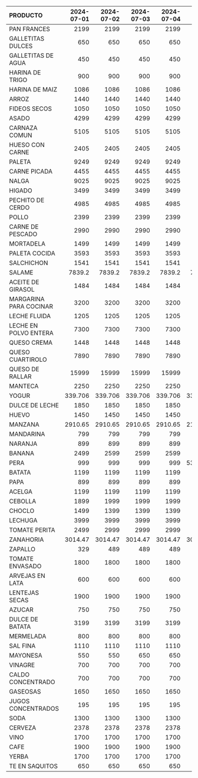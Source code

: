 | PRODUCTO               |   2024-07-01 |   2024-07-02 |   2024-07-03 |   2024-07-04 |   2024-07-05 |   2024-07-06 |   2024-07-07 |   2024-07-08 |   2024-07-09 |   2024-07-10 |   2024-07-11 |   2024-07-12 |   2024-07-13 |   2024-07-14 |   2024-07-15 |   2024-07-16 |   2024-07-17 |   2024-07-18 |   2024-07-19 |   2024-07-20 |   2024-07-21 |   2024-07-22 |   2024-07-23 |   2024-07-24 |   2024-07-25 |   2024-07-26 |   2024-07-27 |   2024-07-28 |   2024-07-29 |   2024-07-30 |   2024-07-31 |
|:-----------------------|-------------:|-------------:|-------------:|-------------:|-------------:|-------------:|-------------:|-------------:|-------------:|-------------:|-------------:|-------------:|-------------:|-------------:|-------------:|-------------:|-------------:|-------------:|-------------:|-------------:|-------------:|-------------:|-------------:|-------------:|-------------:|-------------:|-------------:|-------------:|-------------:|-------------:|-------------:|
| PAN FRANCES            |     2199     |     2199     |     2199     |     2199     |     2199     |     2199     |     2199     |     2199     |     2199     |     2199     |     2199     |     2199     |     2199     |     2199     |     2199     |     2199     |     2199     |     2199     |     2199     |     2199     |     2199     |     2199     |     2199     |     2199     |     2199     |     2199     |     2199     |     2199     |     2199     |     2199     |     2199     |
| GALLETITAS DULCES      |      650     |      650     |      650     |      650     |      650     |      650     |      650     |      650     |      650     |      650     |      650     |      650     |      650     |      650     |      650     |      650     |      650     |      650     |      650     |      650     |      650     |      650     |      650     |      650     |      650     |      650     |      650     |      650     |      650     |      650     |      650     |
| GALLETITAS DE AGUA     |      450     |      450     |      450     |      450     |      450     |      450     |      450     |      450     |      450     |      450     |      450     |      450     |      450     |      450     |      450     |      450     |      450     |      450     |      450     |      450     |      450     |      450     |      450     |      450     |      450     |      450     |      450     |      450     |      450     |      450     |      450     |
| HARINA DE TRIGO        |      900     |      900     |      900     |      900     |      900     |      900     |      900     |      900     |      900     |      900     |      900     |      900     |      900     |      900     |      900     |      900     |      900     |      900     |      900     |      900     |      900     |      900     |      900     |      900     |      900     |      900     |      900     |      900     |      900     |      900     |      900     |
| HARINA DE MAIZ         |     1086     |     1086     |     1086     |     1086     |     1086     |     1086     |     1086     |     1086     |     1086     |     1086     |     1086     |     1086     |     1086     |     1086     |     1086     |     1086     |     1086     |     1086     |     1086     |     1086     |     1086     |     1086     |     1086     |     1086     |     1086     |     1086     |     1086     |     1086     |     1086     |     1086     |     1512.64  |
| ARROZ                  |     1440     |     1440     |     1440     |     1440     |     1440     |     1440     |     1440     |     1440     |     1440     |     1440     |     1440     |     1440     |     1440     |     1440     |     1440     |     1440     |     1932.63  |     1932.63  |     1932.63  |     1932.63  |     1932.63  |     1932.63  |     1932.63  |     1932.63  |     1932.63  |     1932.63  |     1932.63  |     1932.63  |     1932.63  |     1932.63  |     1932.63  |
| FIDEOS SECOS           |     1050     |     1050     |     1050     |     1050     |     1050     |     1050     |     1050     |     1050     |     1050     |     1050     |     1050     |     1050     |     1050     |     1050     |     1050     |     1050     |     1050     |     1050     |     1050     |     1050     |     1050     |     1050     |     1050     |     1050     |     1050     |     1050     |     1050     |     1050     |     1050     |     1050     |     1050     |
| ASADO                  |     4299     |     4299     |     4299     |     4299     |     4299     |     4299     |     4299     |     4299     |     4299     |     4299     |     4299     |     4299     |     4299     |     4299     |     4299     |     4299     |     4945     |     4945     |     4945     |     4945     |     4945     |     4945     |     4945     |     4945     |     4945     |     4945     |     4945     |     4945     |     4945     |     4945     |     4945     |
| CARNAZA COMUN          |     5105     |     5105     |     5105     |     5105     |     5105     |     5105     |     5105     |     5105     |     5105     |     5105     |     5105     |     5105     |     5105     |     5105     |     5105     |     5105     |     5615     |     5615     |     5615     |     5615     |     5615     |     5615     |     5615     |     5615     |     5615     |     5615     |     5615     |     5615     |     5615     |     5615     |     5615     |
| HUESO CON CARNE        |     2405     |     2405     |     2405     |     2405     |     2405     |     2405     |     2405     |     2405     |     2405     |     2405     |     2405     |     2405     |     2405     |     2405     |     2405     |     2405     |     2649     |     2649     |     2649     |     2649     |     2649     |     2649     |     2649     |     2649     |     2649     |     2649     |     2649     |     2649     |     2649     |     2649     |     2649     |
| PALETA                 |     9249     |     9249     |     9249     |     9249     |     9249     |     9249     |     9249     |     9249     |     9249     |     9249     |     9249     |     9249     |     9249     |     9249     |     9249     |     9249     |     9249     |     9249     |     9249     |     9249     |     9249     |     9249     |     9249     |     9249     |     9249     |     6999     |     6999     |     6999     |     6999     |     6999     |     6999     |
| CARNE PICADA           |     4455     |     4455     |     4455     |     4455     |     4455     |     4455     |     4455     |     4455     |     4455     |     4455     |     4455     |     4455     |     4455     |     4455     |     4455     |     4455     |     4499     |     4499     |     4499     |     4499     |     4499     |     4499     |     4499     |     4499     |     4499     |     4499     |     4499     |     4499     |     4499     |     4499     |     4499     |
| NALGA                  |     9025     |     9025     |     9025     |     9025     |     9025     |     9025     |     9025     |     9025     |     9025     |     9025     |     9025     |     9025     |     9025     |     9025     |     9025     |     9025     |     9025     |     9025     |     9025     |     9025     |     9025     |     9025     |     9025     |     9025     |     9025     |     6999     |     6999     |     6999     |     9025     |     9025     |     9025     |
| HIGADO                 |     3499     |     3499     |     3499     |     3499     |     3499     |     3499     |     3499     |     3499     |     3499     |     3499     |     3499     |     3499     |     3499     |     3499     |     3499     |     3499     |     3499     |     3499     |     3499     |     3499     |     3499     |     3499     |     3499     |     3499     |     3499     |     3499     |     3499     |     3499     |     3499     |     3499     |     3049     |
| PECHITO DE CERDO       |     4985     |     4985     |     4985     |     4985     |     4199     |     4199     |     4199     |     4985     |     4985     |     4985     |     4985     |     4199     |     4199     |     4199     |     5185     |     5185     |     5185     |     5185     |     4399     |     4399     |     4399     |     4399     |     4399     |     4399     |     4399     |     5185     |     5185     |     5185     |     5185     |     5185     |     5185     |
| POLLO                  |     2399     |     2399     |     2399     |     2399     |     2399     |     2399     |     2399     |     2399     |     2399     |     2399     |     2399     |     2399     |     2399     |     2399     |     2399     |     2469     |     2469     |     2469     |     2469     |     2469     |     2469     |     2469     |     2469     |     2469     |     2469     |     2469     |     2469     |     2469     |     2469     |     2469     |     2469     |
| CARNE DE PESCADO       |     2990     |     2990     |     2990     |     2990     |     2990     |     2990     |     2990     |     2990     |     2990     |     2990     |     2990     |     2990     |     2990     |     2990     |     2990     |     2990     |     2990     |     2890     |     2890     |     2890     |     2890     |     2890     |     2890     |     2890     |     2890     |     2890     |     2890     |     2890     |     2890     |     2890     |     2890     |
| MORTADELA              |     1499     |     1499     |     1499     |     1499     |     1499     |     1499     |     1499     |     1499     |     1499     |     1499     |     1499     |     1499     |     1499     |     1499     |     1499     |     1574     |     1574     |     1574     |     1574     |     1574     |     1574     |     1574     |     1574     |     1574     |     1574     |     1574     |     1574     |     1574     |     1574     |     1574     |     1574     |
| PALETA COCIDA          |     3593     |     3593     |     3593     |     3593     |     3593     |     3593     |     3593     |     3593     |     3593     |     3593     |     3593     |     3593     |     3593     |     3593     |     3593     |     3737     |     3737     |     3737     |     3737     |     3737     |     3737     |     3737     |     3737     |     3737     |     3737     |     3737     |     3737     |     3737     |     3737     |     3737     |     3737     |
| SALCHICHON             |     1541     |     1541     |     1541     |     1541     |     1541     |     1541     |     1541     |     1541     |     1541     |     1541     |     1541     |     1541     |     1541     |     1541     |     1541     |     1541     |     1541     |     1541     |     1541     |     1541     |     1541     |     1541     |     1670     |     1670     |     1670     |     1670     |     1670     |     1670     |     1670     |     1670     |     1670     |
| SALAME                 |     7839.2   |     7839.2   |     7839.2   |     7839.2   |     7839.2   |     7839.2   |     7839.2   |     7839.2   |     7839.2   |     7839.2   |     7839.2   |     7839.2   |     7839.2   |     7839.2   |     7839.2   |     7839.2   |     7839.2   |     7839.2   |     7839.2   |     7839.2   |     7839.2   |     7839.2   |     7999.2   |     7999.2   |     7999.2   |     7999.2   |     7999.2   |     7999.2   |     7999.2   |     7999.2   |     7999.2   |
| ACEITE DE GIRASOL      |     1484     |     1484     |     1484     |     1484     |     1484     |     1484     |     1484     |     1484     |     1484     |     1484     |     1484     |     1484     |     1484     |     1484     |     1484     |     1484     |     1484     |     1484     |     1484     |     1484     |     1484     |     1484     |     1484     |     1484     |     1484     |     1484     |     1484     |     1484     |     1484     |     1484     |     1484     |
| MARGARINA PARA COCINAR |     3200     |     3200     |     3200     |     3200     |     3200     |     3200     |     3200     |     3200     |     3200     |     3200     |     3200     |     3200     |     3200     |     3200     |     3200     |     3200     |     3200     |     3200     |     3200     |     3200     |     3200     |     3200     |     3200     |     3200     |     3200     |     3200     |     3200     |     3200     |     3200     |     3200     |     3200     |
| LECHE FLUIDA           |     1205     |     1205     |     1205     |     1205     |     1205     |     1205     |     1205     |     1205     |     1205     |     1205     |     1205     |     1205     |     1205     |     1205     |     1205     |     1205     |     1205     |     1205     |     1205     |     1205     |     1205     |     1205     |     1205     |     1205     |     1205     |     1205     |     1205     |     1205     |     1205     |     1259.96  |     1259.96  |
| LECHE EN POLVO ENTERA  |     7300     |     7300     |     7300     |     7300     |     7300     |     7300     |     7300     |     7300     |     7300     |     7300     |     7300     |     7300     |     7300     |     7300     |     7300     |     7300     |     7300     |     7300     |     7300     |     7300     |     7300     |     7300     |     7300     |     7300     |     7300     |     7300     |     7300     |     7300     |     7300     |     7300     |     7300     |
| QUESO CREMA            |     1448     |     1448     |     1448     |     1448     |     1448     |     1448     |     1448     |     1448     |     1448     |     1448     |     1784     |     1784     |     1784     |     1784     |     1784     |     1784     |     1784     |     1784     |     1784     |     1784     |     1784     |     1784     |     1784     |     1784     |     1784     |     1784     |     1784     |     1784     |     1784     |     1784     |     1784     |
| QUESO CUARTIROLO       |     7890     |     7890     |     7890     |     7890     |     7890     |     7890     |     7890     |     7890     |     7890     |     7890     |     7890     |     7890     |     7890     |     7890     |     7890     |     7890     |     7890     |     7890     |     7890     |     7890     |     7890     |     7890     |     7890     |     7890     |     7890     |     7890     |     7890     |     7890     |     7890     |     7890     |     7890     |
| QUESO DE RALLAR        |    15999     |    15999     |    15999     |    15999     |    15999     |    15999     |    15999     |    15999     |    15999     |    15999     |    15999     |    15999     |    15999     |    15999     |    15999     |    15999     |    15999     |    15999     |    15999     |    15999     |    15999     |    15999     |    15999     |    15999     |    15999     |    15999     |    15999     |    15999     |    15999     |    15999     |    15999     |
| MANTECA                |     2250     |     2250     |     2250     |     2250     |     2250     |     2250     |     2250     |     2250     |     2250     |     2250     |     2250     |     2250     |     2250     |     2250     |     2250     |     2250     |     2250     |     2250     |     2250     |     2250     |     2250     |     2250     |     2250     |     2250     |     2250     |     2250     |     2250     |     2250     |     2250     |     2403.23  |     2403.23  |
| YOGUR                  |      339.706 |      339.706 |      339.706 |      339.706 |      339.706 |      339.706 |      339.706 |      339.706 |      339.706 |      339.706 |      385     |      385     |      385     |      385     |      385     |      385     |      385     |      385     |      385     |      385     |      385     |      385     |      385     |      610.338 |      610.338 |      610.338 |      610.338 |      610.338 |      610.338 |      610.338 |      610.338 |
| DULCE DE LECHE         |     1850     |     1850     |     1850     |     1850     |     1850     |     1850     |     1850     |     1850     |     1850     |     1850     |     1850     |     1850     |     1850     |     1850     |     1850     |     1850     |     1850     |     1850     |     1850     |     1850     |     1850     |     1850     |     1850     |     1850     |     1850     |     1950     |     1950     |     1950     |     1950     |     1950     |     1950     |
| HUEVO                  |     1450     |     1450     |     1450     |     1450     |     1450     |     1450     |     1450     |     1450     |     1450     |     1450     |     1450     |     1450     |     1450     |     1450     |     1450     |     1450     |     1450     |     1450     |     1450     |     1450     |     1450     |     1450     |     1450     |     1450     |     1450     |     1450     |     1450     |     1450     |     1450     |     1364.46  |     1364.46  |
| MANZANA                |     2910.65  |     2910.65  |     2910.65  |     2910.65  |     2151.02  |     2151.02  |     2151.02  |     2910.65  |     2910.65  |     2910.65  |     2910.65  |     2910.65  |     2910.65  |     2910.65  |     2910.65  |     2910.65  |     2910.65  |     2910.65  |     2910.65  |     2910.65  |     2910.65  |     2910.65  |     2910.65  |     2910.65  |     2910.65  |     2910.65  |     2910.65  |     2910.65  |     2910.65  |     2910.65  |     2910.65  |
| MANDARINA              |      799     |      799     |      799     |      799     |      799     |      799     |      799     |      799     |      799     |      799     |      799     |      799     |      799     |      799     |      799     |      799     |      799     |      799     |      799     |      799     |      799     |     1199     |     1199     |     1199     |     1199     |      799     |      799     |      799     |      799     |      799     |      799     |
| NARANJA                |      899     |      899     |      899     |      899     |      899     |      899     |      899     |      899     |      899     |      899     |      899     |      899     |      899     |      899     |      899     |      899     |      899     |      899     |      899     |      899     |      899     |      899     |      899     |      899     |      899     |      899     |      899     |      899     |      899     |      899     |      899     |
| BANANA                 |     2499     |     2599     |     2599     |     2599     |     2599     |     2599     |     2599     |     2599     |     2599     |     2599     |     1999     |     1999     |     1999     |     2599     |     2299     |     2299     |     2299     |     2299     |     1999     |     1999     |     1999     |     1999     |     1999     |     1999     |     1999     |     1999     |     1999     |     1999     |     1999     |     2599     |     2599     |
| PERA                   |      999     |      999     |      999     |      999     |      532.489 |      532.489 |      532.489 |      532.489 |      532.489 |      532.489 |      532.489 |      532.489 |      532.489 |      532.489 |      532.489 |      532.489 |      532.489 |      532.489 |      532.489 |      532.489 |      532.489 |      532.489 |      532.489 |      532.489 |      532.489 |      532.489 |      532.489 |      532.489 |      532.489 |      532.489 |      532.489 |
| BATATA                 |     1199     |     1199     |     1199     |     1199     |     1199     |      999     |      999     |     1299     |     1399     |     1399     |     1399     |     1399     |     1499     |     1499     |     1499     |     1499     |     1499     |     1599     |     1599     |     1599     |     1599     |     1599     |     1599     |     1699     |     1699     |     1699     |     1699     |     1899     |     1899     |     1899     |     1899     |
| PAPA                   |      899     |      899     |      899     |      899     |      949     |      949     |      949     |      949     |      999     |      999     |      999     |      999     |      999     |      999     |      999     |      999     |      999     |      999     |     1299     |     1299     |     1299     |     1299     |     1299     |     1499     |     1499     |     1499     |     1399     |     1399     |     1399     |     1399     |     1399     |
| ACELGA                 |     1199     |     1199     |     1199     |     1199     |     1199     |     1199     |     1199     |     1199     |     1199     |     1199     |     1199     |      888.033 |      888.033 |      888.033 |     1199     |     1199     |     1199     |     1199     |      888.033 |      888.033 |      888.033 |      888.033 |      888.033 |      888.033 |      888.033 |      888.033 |      888.033 |      888.033 |      888.033 |      888.033 |      888.033 |
| CEBOLLA                |     1899     |     1999     |     1999     |     1999     |     1999     |     2199     |     2199     |     2199     |     2199     |     2199     |     2199     |     2199     |     2199     |     2199     |     2199     |     2199     |     2199     |     2199     |     2199     |     2199     |     2199     |     2199     |     2199     |     2199     |     2199     |     2199     |     2061.52  |     2061.52  |     2061.52  |     2061.52  |     2061.52  |
| CHOCLO                 |     1499     |     1399     |     1399     |     1399     |     1399     |     1599     |     1599     |     1599     |     2499     |     2499     |     2149     |     2149     |     2299     |     2299     |     2299     |     2299     |     2599     |     2599     |     2599     |     2599     |     2599     |     2599     |     2799     |     2799     |     2999     |     2999     |     2499     |     2499     |     2499     |     2799     |     2799     |
| LECHUGA                |     3999     |     3999     |     3999     |     3999     |     3499     |     3499     |     3499     |     3499     |     3499     |     3499     |     3299     |     3999     |     3999     |     3999     |     2999     |     2999     |     2999     |     2999     |     3299     |     3299     |     3299     |     3299     |     3299     |     3299     |     3299     |     3299     |     3299     |     3299     |     2999     |     2999     |     2999     |
| TOMATE PERITA          |     2499     |     2999     |     2999     |     2999     |     3599     |     4499     |     4499     |     4499     |     5499     |     5499     |     4999     |     4999     |     4599     |     4599     |     4599     |     4599     |     4599     |     4599     |     4599     |     4499     |     4499     |     4499     |     4999     |     4999     |     4999     |     5999     |     6599     |     6599     |     6599     |     6599     |     5999     |
| ZANAHORIA              |     3014.47  |     3014.47  |     3014.47  |     3014.47  |     3014.47  |     3014.47  |     3014.47  |     3014.47  |     3229.95  |     3229.95  |     3229.95  |     3660.89  |     3660.89  |     3660.89  |     3660.89  |     3660.89  |     3660.89  |     3660.89  |     3660.89  |     3660.89  |     3660.89  |     3660.89  |     3660.89  |     3660.89  |     3660.89  |     3660.89  |     3445.42  |     3445.42  |     3445.42  |     3445.42  |     3445.42  |
| ZAPALLO                |      329     |      489     |      489     |      489     |      449     |      449     |      449     |      449     |      449     |      449     |      449     |      349     |      349     |      349     |      349     |      349     |      349     |      349     |      449     |      449     |      449     |      449     |      449     |      449     |      449     |      449     |      449     |      449     |      449     |      449     |      449     |
| TOMATE ENVASADO        |     1800     |     1800     |     1800     |     1800     |     1800     |     1800     |     1800     |     1800     |     1800     |     1800     |     1800     |     1800     |     1800     |     1800     |     1800     |     1800     |     1800     |     1800     |     1800     |     1800     |     1800     |     1800     |     1800     |     1800     |     1800     |     1800     |     1800     |     1800     |     1800     |     1800     |     1800     |
| ARVEJAS EN LATA        |      600     |      600     |      600     |      600     |      600     |      600     |      600     |      600     |      600     |      600     |      600     |      600     |      600     |      600     |      600     |      600     |      600     |      600     |      600     |      600     |      600     |      600     |      600     |      600     |      600     |      600     |      600     |      600     |      600     |      600     |      600     |
| LENTEJAS SECAS         |     1900     |     1900     |     1900     |     1900     |     1900     |     1900     |     1900     |     1900     |     1900     |     1900     |     1900     |     1900     |     1900     |     1900     |     1900     |     1900     |     1900     |     1900     |     1900     |     1900     |     1900     |     1900     |     1900     |     1900     |     1900     |     1900     |     1900     |     1900     |     1900     |     1900     |     1900     |
| AZUCAR                 |      750     |      750     |      750     |      750     |      750     |      750     |      750     |      750     |      750     |      750     |      750     |      750     |      750     |      750     |      750     |      750     |      750     |      750     |      750     |      750     |      750     |      750     |      750     |      750     |      750     |      750     |      750     |      750     |      750     |      750     |      750     |
| DULCE DE BATATA        |     3199     |     3199     |     3199     |     3199     |     3199     |     3199     |     3199     |     3199     |     3199     |     3199     |     3199     |     3199     |     3199     |     3199     |     3199     |     3199     |     3199     |     3199     |     3199     |     3199     |     3199     |     3199     |     3199     |     3199     |     3199     |     3199     |     3199     |     3199     |     3199     |     3199     |     3199     |
| MERMELADA              |      800     |      800     |      800     |      800     |      800     |      800     |      800     |      800     |      800     |      800     |      800     |      800     |      800     |      800     |      800     |      800     |      800     |      800     |      800     |      800     |      800     |      800     |      800     |      800     |      800     |      800     |      800     |      800     |      800     |      800     |      800     |
| SAL FINA               |     1110     |     1110     |     1110     |     1110     |     1110     |     1110     |     1110     |     1110     |     1110     |     1110     |     1110     |     1110     |     1110     |     1110     |     1110     |     1110     |     1110     |     1130     |     1130     |     1130     |     1130     |     1130     |     1130     |     1130     |     1130     |     1130     |     1130     |     1130     |     1130     |     1130     |     1130     |
| MAYONESA               |      550     |      550     |      650     |      650     |      650     |      650     |      650     |      650     |      650     |      650     |      650     |      650     |      650     |      650     |      650     |      650     |      650     |      650     |      650     |      650     |      650     |      650     |      650     |      650     |      650     |      650     |      650     |      650     |      650     |      650     |      650     |
| VINAGRE                |      700     |      700     |      700     |      700     |      700     |      700     |      700     |      700     |      700     |      700     |      700     |      700     |      700     |      700     |      700     |      700     |      700     |      700     |      700     |      700     |      700     |      700     |      700     |      700     |      700     |      700     |      700     |      700     |      700     |      700     |      700     |
| CALDO CONCENTRADO      |      700     |      700     |      700     |      700     |      700     |      700     |      700     |      700     |      700     |      700     |      700     |      700     |      700     |      700     |      700     |      700     |      700     |      700     |      700     |      700     |      700     |      700     |      700     |      700     |      700     |      700     |      700     |      700     |      700     |      700     |      700     |
| GASEOSAS               |     1650     |     1650     |     1650     |     1650     |     1650     |     1650     |     1650     |     1650     |     1650     |     1650     |     1650     |     1650     |     1650     |     1650     |     1650     |     1650     |     1650     |     1650     |     1650     |     1650     |     1650     |     1650     |     1650     |     1650     |     1650     |     1650     |     1650     |     1650     |     1650     |     1650     |     1650     |
| JUGOS CONCENTRADOS     |      195     |      195     |      195     |      195     |      195     |      195     |      195     |      195     |      195     |      195     |      195     |      202     |      202     |      202     |      202     |      202     |      202     |      202     |      202     |      202     |      202     |      202     |      202     |      202     |      202     |      202     |      202     |      202     |      202     |      202     |      205     |
| SODA                   |     1300     |     1300     |     1300     |     1300     |     1300     |     1300     |     1300     |     1300     |     1300     |     1300     |     1300     |     1300     |     1300     |     1300     |     1300     |     1300     |     1300     |     1300     |     1300     |     1300     |     1300     |     1300     |     1300     |     1300     |     1300     |     1300     |     1300     |     1300     |     1300     |     1300     |     1300     |
| CERVEZA                |     2378     |     2378     |     2378     |     2378     |     2378     |     2378     |     2378     |     2378     |     2378     |     2378     |     2378     |     2547     |     2547     |     2547     |     2547     |     2547     |     2547     |     2547     |     2547     |     2547     |     2547     |     2547     |     2547     |     2547     |     2547     |     2547     |     2547     |     2547     |     2547     |     2547     |     2547     |
| VINO                   |     1700     |     1700     |     1700     |     1700     |     1700     |     1700     |     1700     |     1700     |     1700     |     1700     |     1700     |     1700     |     1700     |     1700     |     1700     |     1700     |     1700     |     1700     |     1700     |     1700     |     1700     |     1700     |     1700     |     1700     |     1700     |     1700     |     1700     |     1700     |     1700     |     1700     |     1700     |
| CAFE                   |     1900     |     1900     |     1900     |     1900     |     1900     |     1900     |     1900     |     1900     |     1900     |     1900     |     1900     |     1900     |     1900     |     1900     |     1900     |     1900     |     1900     |     1900     |     1900     |     1900     |     1900     |     1900     |     1900     |     1900     |     1900     |     1900     |     1900     |     1900     |     1900     |     1900     |     1900     |
| YERBA                  |     1700     |     1700     |     1700     |     1700     |     1700     |     1700     |     1700     |     1700     |     1700     |     1700     |     1700     |     1700     |     1700     |     1700     |     1700     |     1700     |     1700     |     1700     |     1700     |     1700     |     1700     |     1700     |     1700     |     1700     |     1700     |     1700     |     1700     |     1700     |     1700     |     1700     |     1700     |
| TE EN SAQUITOS         |      650     |      650     |      650     |      650     |      650     |      650     |      650     |      650     |      650     |      650     |      650     |      650     |      650     |      650     |      650     |      650     |      650     |      650     |      650     |      650     |      650     |      650     |      650     |      650     |      650     |      650     |      650     |      650     |      650     |      650     |      650     |